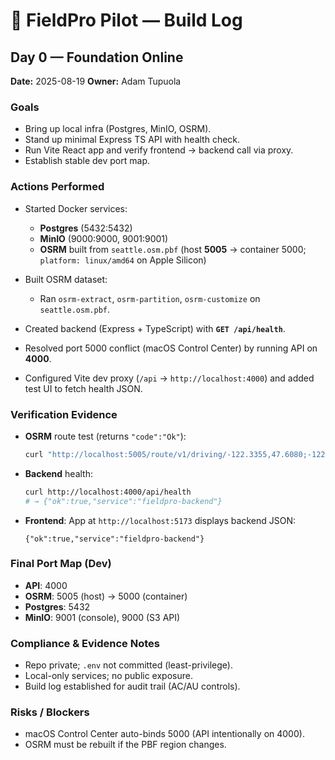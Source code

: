 # 📝 FieldPro Pilot — Build Log

## Day 0 — Foundation Online

**Date:** 2025-08-19
**Owner:** Adam Tupuola

### Goals

* Bring up local infra (Postgres, MinIO, OSRM).
* Stand up minimal Express TS API with health check.
* Run Vite React app and verify frontend → backend call via proxy.
* Establish stable dev port map.

### Actions Performed

* Started Docker services:

  * **Postgres** (5432:5432)
  * **MinIO** (9000:9000, 9001:9001)
  * **OSRM** built from `seattle.osm.pbf` (host **5005** → container 5000; `platform: linux/amd64` on Apple Silicon)
* Built OSRM dataset:

  * Ran `osrm-extract`, `osrm-partition`, `osrm-customize` on `seattle.osm.pbf`.
* Created backend (Express + TypeScript) with **`GET /api/health`**.
* Resolved port 5000 conflict (macOS Control Center) by running API on **4000**.
* Configured Vite dev proxy (`/api` → `http://localhost:4000`) and added test UI to fetch health JSON.

### Verification Evidence

* **OSRM** route test (returns `"code":"Ok"`):

  ```bash
  curl "http://localhost:5005/route/v1/driving/-122.3355,47.6080;-122.3035,47.5490?overview=false"
  ```
* **Backend** health:

  ```bash
  curl http://localhost:4000/api/health
  # → {"ok":true,"service":"fieldpro-backend"}
  ```
* **Frontend**: App at `http://localhost:5173` displays backend JSON:

  ```
  {"ok":true,"service":"fieldpro-backend"}
  ```

### Final Port Map (Dev)

* **API**: 4000
* **OSRM**: 5005 (host) → 5000 (container)
* **Postgres**: 5432
* **MinIO**: 9001 (console), 9000 (S3 API)

### Compliance & Evidence Notes

* Repo private; `.env` not committed (least-privilege).
* Local-only services; no public exposure.
* Build log established for audit trail (AC/AU controls).

### Risks / Blockers

* macOS Control Center auto-binds 5000 (API intentionally on 4000).
* OSRM must be rebuilt if the PBF region changes.

